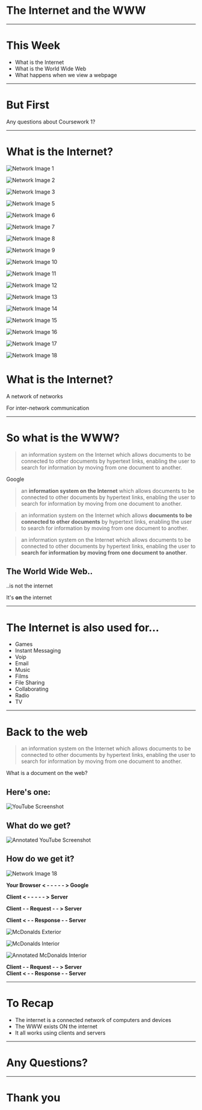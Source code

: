 # The Internet and the WWW

---

# This Week

* What is the Internet
* What is the World Wide Web
* What happens when we view a webpage

---

# But First
Any questions about Coursework 1?

---

# What is the Internet?


<!-- .slide: data-transition="fade" -->
![Network Image 1](https://thomcorah.github.io/dmu-multimedia/resources/internetAndWWW/network1.png)


<!-- .slide: data-transition="fade" -->
![Network Image 2](https://thomcorah.github.io/dmu-multimedia/resources/internetAndWWW/network2.png)


<!-- .slide: data-transition="fade" -->
![Network Image 3](https://thomcorah.github.io/dmu-multimedia/resources/internetAndWWW/network3.png)


<!-- .slide: data-transition="fade" -->
![Network Image 5](https://thomcorah.github.io/dmu-multimedia/resources/internetAndWWW/network5.png)


<!-- .slide: data-transition="fade" -->
![Network Image 6](https://thomcorah.github.io/dmu-multimedia/resources/internetAndWWW/network6.png)


<!-- .slide: data-transition="fade" -->
![Network Image 7](https://thomcorah.github.io/dmu-multimedia/resources/internetAndWWW/network7.png)


<!-- .slide: data-transition="fade" -->
![Network Image 8](https://thomcorah.github.io/dmu-multimedia/resources/internetAndWWW/network8.png)


<!-- .slide: data-transition="fade" -->
![Network Image 9](https://thomcorah.github.io/dmu-multimedia/resources/internetAndWWW/network9.png)


<!-- .slide: data-transition="fade" -->
![Network Image 10](https://thomcorah.github.io/dmu-multimedia/resources/internetAndWWW/network10.png)


<!-- .slide: data-transition="fade" -->
![Network Image 11](https://thomcorah.github.io/dmu-multimedia/resources/internetAndWWW/network11.png)


<!-- .slide: data-transition="fade" -->
![Network Image 12](https://thomcorah.github.io/dmu-multimedia/resources/internetAndWWW/network12.png)


<!-- .slide: data-transition="fade" -->
![Network Image 13](https://thomcorah.github.io/dmu-multimedia/resources/internetAndWWW/network13.png)


<!-- .slide: data-transition="fade" -->
![Network Image 14](https://thomcorah.github.io/dmu-multimedia/resources/internetAndWWW/network14.png)


<!-- .slide: data-transition="fade" -->
![Network Image 15](https://thomcorah.github.io/dmu-multimedia/resources/internetAndWWW/network15.png)


<!-- .slide: data-transition="fade" -->
![Network Image 16](https://thomcorah.github.io/dmu-multimedia/resources/internetAndWWW/network16.png)


<!-- .slide: data-transition="fade" -->
![Network Image 17](https://thomcorah.github.io/dmu-multimedia/resources/internetAndWWW/network17.png)


<!-- .slide: data-transition="fade" -->
![Network Image 18](https://thomcorah.github.io/dmu-multimedia/resources/internetAndWWW/network18.png)


# What is the Internet?

A network of networks

For inter-network communication

---

# So what is the WWW?

> an information system on the Internet which allows documents to be connected to other documents by hypertext links, enabling the user to search for information by moving from one document to another.

Google


<!-- .slide: data-transition="fade" -->
> an **information system on the Internet** which allows documents to be connected to other documents by hypertext links, enabling the user to search for information by moving from one document to another.


<!-- .slide: data-transition="fade" -->
> an information system on the Internet which allows **documents to be connected to other documents** by hypertext links, enabling the user to search for information by moving from one document to another.


<!-- .slide: data-transition="fade" -->
> an information system on the Internet which allows documents to be connected to other documents by hypertext links, enabling the user to **search for information by moving from one document to another**.


## The World Wide Web..

..is not the internet

It's **on** the internet

---

# The Internet is also used for...

* Games
* Instant Messaging
* Voip
* Email
* Music
* Films
* File Sharing
* Collaborating
* Radio
* TV

---

# Back to the web

> an information system on the Internet which allows documents to be connected to other documents by hypertext links, enabling the user to search for information by moving from one document to another.

What is a document on the web?


<!-- .slide: data-transition="fade" -->
## Here's one:
![YouTube Screenshot](https://thomcorah.github.io/dmu-multimedia/resources/internetAndWWW/YouTubeScreenshot.png)


<!-- .slide: data-transition="fade" -->
## What do we get?
![Annotated YouTube Screenshot](https://thomcorah.github.io/dmu-multimedia/resources/internetAndWWW/youTubeScreenshot2.png)


<!-- .slide: data-transition="fade" -->
## How do we get it?
![Network Image 18](https://thomcorah.github.io/dmu-multimedia/resources/internetAndWWW/network18.png)


**Your Browser < - - - - - > Google**


**Client < - - - - - > Server**


**Client - - Request - - > Server**


**Client < - - Response - - Server**


<!-- .slide: data-transition="fade" -->
![McDonalds Exterior](https://thomcorah.github.io/dmu-multimedia/resources/internetAndWWW/mcd1.png)


<!-- .slide: data-transition="fade" -->
![McDonalds Interior](https://thomcorah.github.io/dmu-multimedia/resources/internetAndWWW/mcd2.png)


<!-- .slide: data-transition="fade" -->
![Annotated McDonalds Interior](https://thomcorah.github.io/dmu-multimedia/resources/internetAndWWW/mcd3.png)


**Client - - Request - - > Server**  
**Client < - - Response - - Server**

---

# To Recap
* The internet is a connected network of computers and devices
* The WWW exists ON the internet
* It all works using clients and servers

---

# Any Questions?

---

# Thank you
